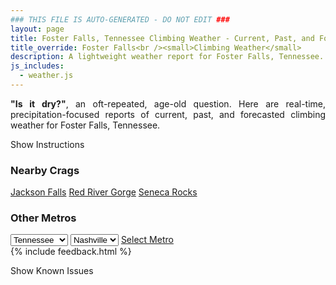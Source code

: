 ```yaml
---
### THIS FILE IS AUTO-GENERATED - DO NOT EDIT ###
layout: page
title: Foster Falls, Tennessee Climbing Weather - Current, Past, and Forecasted Report
title_override: Foster Falls<br /><small>Climbing Weather</small>
description: A lightweight weather report for Foster Falls, Tennessee. Optimized for slow internet connections.
js_includes:
  - weather.js
---
```


<section class="measure center lh-copy f5-ns f6 ph2 mv4" style="text-align: justify;">
<strong>"Is it dry?"</strong>, an oft-repeated, age-old question. Here are real-time,
precipitation-focused reports of current, past, and forecasted climbing weather for Foster Falls, Tennessee.
</section>

<p id="settings-toggle" class="mw5 b center tc hover-light-red black-70 pointer">Show Instructions</p>
<section id="settings" class="overflow-hidden" style="display:none;">
    <div class="mv2 ph2 center">
        <div class="fn f6 tc pv2">
            <p class="measure lh-copy center"><strong>Show/hide hourly forecasts</strong> by clicking the desired day.</p>
            <hr class="mw5 p0 mv2 o-60 b0 bt b--light-red light-red bg-light-red">
            <p class="measure lh-copy center"><strong>Current and Past conditions</strong> are measured by the nearest weather station. <strong>Forecast conditions</strong> are calculated and polled separately.</p>
            <hr class="mw5 p0 mv2 o-60 b0 bt b--light-red light-red bg-light-red">
            <p class="measure lh-copy center"><strong>Having issues?</strong> Try <a id="clear-cache" class="no-underline relative fancy-link light-red hover-light-red" href="#">clearing the local cache</a>.</p>
            <hr class="mw5 p0 mv2 o-60 b0 bt b--light-red light-red bg-light-red">
            <p class="measure lh-copy center">Weather data sourced from <a class="no-underline fancy-link relative light-red" target="_blank" href="https://www.weather.gov/documentation/services-web-api">weather.gov</a>.</p>
        </div>
    </div>
</section>
<section id="weather" data-crag="foster-falls-tennessee" class="mv4-ns mv3 ph2 center"></section>
<section id="nearby" class="tc lh-copy">
  <h3>Nearby Crags</h3>
<a class="nowrap no-underline fancy-link relative light-red mh3" href="/crags/jackson-falls-illinois-weather.html">Jackson Falls</a>
<a class="nowrap no-underline fancy-link relative light-red mh3" href="/crags/red-river-gorge-kentucky-weather.html">Red River Gorge</a>
<a class="nowrap no-underline fancy-link relative light-red mh3" href="/crags/seneca-rocks-west-virginia-weather.html">Seneca Rocks</a>
</section>
<section id="nearby" class="tc lh-copy">
  <h3>Other Metros</h3>
  <select class="ma1 bg-near-white pa2" id="stateSel">
    <option value="Texas">Texas</option>
    <option value="Washington">Washington</option>
    <option value="Colorado">Colorado</option>
    <option value="Tennessee" selected>Tennessee</option>
    <option value="Utah">Utah</option>
    <option value="California">California</option>
  </select>
  <select class="ma1 bg-near-white pa2" id="citySel">
    <option value="Nashville" selected>Nashville</option>
  </select>
  <a id="selectMetro" class="f6 link dim ph3 pv2 ma1 dib white bg-light-red" href="/crags/nashville-tennessee-weather.html">Select Metro</a>
  <script>
    var states = [];
    states["Texas"] = "Austin"
    states["Washington"] = "Seattle"
    states["Colorado"] = "Denver"
    states["Tennessee"] = "Nashville"
    states["Utah"] = "Salt Lake City"
    states["California"] = "San Francisco|Los Angeles"
  </script>
</section>
{% include feedback.html %}
<p id="issues-toggle" class="mw5 b center tc hover-light-red black-70 pointer">Show Known Issues</p>
<section id="issues" class="overflow-hidden tc f6">
</section>

<script>
  var weekly_MRX_19_12 = {"updated":"2021-07-19T07:38:58+00:00","units":"us","forecastGenerator":"BaselineForecastGenerator","generatedAt":"2021-07-19T08:43:57+00:00","updateTime":"2021-07-19T07:38:58+00:00","validTimes":"2021-07-19T01:00:00+00:00/P7DT11H","elevation":{"value":458.1144,"unitCode":"unit:m"},"periods":[{"number":1,"name":"Overnight","startTime":"2021-07-19T03:00:00-05:00","endTime":"2021-07-19T06:00:00-05:00","isDaytime":false,"temperature":68,"temperatureUnit":"F","temperatureTrend":null,"windSpeed":"0 mph","windDirection":"W","icon":"https://api.weather.gov/icons/land/night/tsra,50?size=medium","shortForecast":"Patchy Fog","detailedForecast":"Patchy fog and a chance of showers and thunderstorms. Cloudy, with a low around 68. West wind around 0 mph. Chance of precipitation is 50%. New rainfall amounts between a tenth and quarter of an inch possible."},{"number":2,"name":"Monday","startTime":"2021-07-19T06:00:00-05:00","endTime":"2021-07-19T18:00:00-05:00","isDaytime":true,"temperature":74,"temperatureUnit":"F","temperatureTrend":"falling","windSpeed":"0 to 5 mph","windDirection":"SE","icon":"https://api.weather.gov/icons/land/day/tsra,60/tsra,70?size=medium","shortForecast":"Showers And Thunderstorms Likely","detailedForecast":"Patchy fog and a chance of showers and thunderstorms before 7am, then patchy fog and showers and thunderstorms likely between 7am and 11am, then showers and thunderstorms likely between 11am and 5pm, then showers and thunderstorms likely. Cloudy. High near 74, with temperatures falling to around 71 in the afternoon. Southeast wind 0 to 5 mph. Chance of precipitation is 70%. New rainfall amounts between a half and three quarters of an inch possible."},{"number":3,"name":"Monday Night","startTime":"2021-07-19T18:00:00-05:00","endTime":"2021-07-20T06:00:00-05:00","isDaytime":false,"temperature":65,"temperatureUnit":"F","temperatureTrend":null,"windSpeed":"0 to 5 mph","windDirection":"E","icon":"https://api.weather.gov/icons/land/night/tsra,60?size=medium","shortForecast":"Showers And Thunderstorms Likely then Patchy Fog","detailedForecast":"Showers and thunderstorms likely before 7pm, then a chance of showers and thunderstorms between 7pm and 9pm, then showers and thunderstorms likely between 9pm and midnight, then patchy fog and a chance of showers and thunderstorms between midnight and 1am, then patchy fog and a chance of showers and thunderstorms between 1am and 2am, then patchy fog and a chance of showers and thunderstorms between 2am and 3am, then patchy fog and showers and thunderstorms likely. Cloudy, with a low around 65. East wind 0 to 5 mph. Chance of precipitation is 60%. New rainfall amounts between a half and three quarters of an inch possible."},{"number":4,"name":"Tuesday","startTime":"2021-07-20T06:00:00-05:00","endTime":"2021-07-20T18:00:00-05:00","isDaytime":true,"temperature":75,"temperatureUnit":"F","temperatureTrend":null,"windSpeed":"0 to 5 mph","windDirection":"E","icon":"https://api.weather.gov/icons/land/day/tsra,60/tsra,80?size=medium","shortForecast":"Showers And Thunderstorms","detailedForecast":"Patchy fog and showers and thunderstorms likely before 7am, then a chance of showers and thunderstorms between 7am and 9am, then showers and thunderstorms. Mostly cloudy, with a high near 75. East wind 0 to 5 mph. Chance of precipitation is 80%."},{"number":5,"name":"Tuesday Night","startTime":"2021-07-20T18:00:00-05:00","endTime":"2021-07-21T06:00:00-05:00","isDaytime":false,"temperature":64,"temperatureUnit":"F","temperatureTrend":null,"windSpeed":"0 to 5 mph","windDirection":"E","icon":"https://api.weather.gov/icons/land/night/tsra,80/tsra,30?size=medium","shortForecast":"Showers And Thunderstorms then Chance Showers And Thunderstorms","detailedForecast":"Showers and thunderstorms before 7pm, then a chance of showers and thunderstorms between 7pm and 1am. Mostly cloudy, with a low around 64. East wind 0 to 5 mph. Chance of precipitation is 80%."},{"number":6,"name":"Wednesday","startTime":"2021-07-21T06:00:00-05:00","endTime":"2021-07-21T18:00:00-05:00","isDaytime":true,"temperature":81,"temperatureUnit":"F","temperatureTrend":null,"windSpeed":"0 to 5 mph","windDirection":"SE","icon":"https://api.weather.gov/icons/land/day/tsra_sct,20/tsra_sct,50?size=medium","shortForecast":"Chance Showers And Thunderstorms","detailedForecast":"A chance of showers and thunderstorms after 7am. Partly sunny, with a high near 81. Southeast wind 0 to 5 mph. Chance of precipitation is 50%."},{"number":7,"name":"Wednesday Night","startTime":"2021-07-21T18:00:00-05:00","endTime":"2021-07-22T06:00:00-05:00","isDaytime":false,"temperature":66,"temperatureUnit":"F","temperatureTrend":null,"windSpeed":"0 mph","windDirection":"SW","icon":"https://api.weather.gov/icons/land/night/tsra_hi,50/tsra_hi,20?size=medium","shortForecast":"Chance Showers And Thunderstorms","detailedForecast":"A chance of showers and thunderstorms before 1am. Mostly cloudy, with a low around 66. Southwest wind around 0 mph. Chance of precipitation is 50%."},{"number":8,"name":"Thursday","startTime":"2021-07-22T06:00:00-05:00","endTime":"2021-07-22T18:00:00-05:00","isDaytime":true,"temperature":82,"temperatureUnit":"F","temperatureTrend":null,"windSpeed":"0 to 5 mph","windDirection":"SW","icon":"https://api.weather.gov/icons/land/day/tsra_sct,30/tsra_sct,50?size=medium","shortForecast":"Chance Showers And Thunderstorms","detailedForecast":"A chance of showers and thunderstorms after 7am. Partly sunny, with a high near 82. Chance of precipitation is 50%."},{"number":9,"name":"Thursday Night","startTime":"2021-07-22T18:00:00-05:00","endTime":"2021-07-23T06:00:00-05:00","isDaytime":false,"temperature":67,"temperatureUnit":"F","temperatureTrend":null,"windSpeed":"0 mph","windDirection":"SW","icon":"https://api.weather.gov/icons/land/night/tsra_hi,50/tsra_hi,30?size=medium","shortForecast":"Chance Showers And Thunderstorms","detailedForecast":"A chance of showers and thunderstorms. Partly cloudy, with a low around 67. Chance of precipitation is 50%."},{"number":10,"name":"Friday","startTime":"2021-07-23T06:00:00-05:00","endTime":"2021-07-23T18:00:00-05:00","isDaytime":true,"temperature":82,"temperatureUnit":"F","temperatureTrend":null,"windSpeed":"0 to 5 mph","windDirection":"W","icon":"https://api.weather.gov/icons/land/day/tsra_hi,40/tsra_hi,50?size=medium","shortForecast":"Chance Showers And Thunderstorms","detailedForecast":"A chance of showers and thunderstorms. Partly sunny, with a high near 82. Chance of precipitation is 50%."},{"number":11,"name":"Friday Night","startTime":"2021-07-23T18:00:00-05:00","endTime":"2021-07-24T06:00:00-05:00","isDaytime":false,"temperature":67,"temperatureUnit":"F","temperatureTrend":null,"windSpeed":"0 mph","windDirection":"W","icon":"https://api.weather.gov/icons/land/night/tsra_hi,50/tsra_hi,20?size=medium","shortForecast":"Chance Showers And Thunderstorms","detailedForecast":"A chance of showers and thunderstorms. Partly cloudy, with a low around 67. Chance of precipitation is 50%."},{"number":12,"name":"Saturday","startTime":"2021-07-24T06:00:00-05:00","endTime":"2021-07-24T18:00:00-05:00","isDaytime":true,"temperature":83,"temperatureUnit":"F","temperatureTrend":null,"windSpeed":"0 to 5 mph","windDirection":"W","icon":"https://api.weather.gov/icons/land/day/tsra_hi,30/tsra_hi,40?size=medium","shortForecast":"Chance Showers And Thunderstorms","detailedForecast":"A chance of showers and thunderstorms. Mostly sunny, with a high near 83. Chance of precipitation is 40%."},{"number":13,"name":"Saturday Night","startTime":"2021-07-24T18:00:00-05:00","endTime":"2021-07-25T06:00:00-05:00","isDaytime":false,"temperature":67,"temperatureUnit":"F","temperatureTrend":null,"windSpeed":"0 mph","windDirection":"W","icon":"https://api.weather.gov/icons/land/night/tsra_hi,40/tsra_hi,20?size=medium","shortForecast":"Chance Showers And Thunderstorms","detailedForecast":"A chance of showers and thunderstorms before 1am. Partly cloudy, with a low around 67. Chance of precipitation is 40%."},{"number":14,"name":"Sunday","startTime":"2021-07-25T06:00:00-05:00","endTime":"2021-07-25T18:00:00-05:00","isDaytime":true,"temperature":84,"temperatureUnit":"F","temperatureTrend":null,"windSpeed":"0 to 5 mph","windDirection":"W","icon":"https://api.weather.gov/icons/land/day/tsra_hi,20/tsra_hi,40?size=medium","shortForecast":"Chance Showers And Thunderstorms","detailedForecast":"A chance of showers and thunderstorms after 7am. Mostly sunny, with a high near 84. Chance of precipitation is 40%."}]}
  var hourly_MRX_19_12 = {"@context":["https://geojson.org/geojson-ld/geojson-context.jsonld",{"@version":"1.1","wx":"https://api.weather.gov/ontology#","geo":"http://www.opengis.net/ont/geosparql#","unit":"http://codes.wmo.int/common/unit/","@vocab":"https://api.weather.gov/ontology#"}],"type":"Feature","geometry":{"type":"Polygon","coordinates":[[[-85.4096049,35.2063693],[-85.4115481,35.183956699999996],[-85.3841256,35.182366699999996],[-85.3821769,35.204778999999995],[-85.4096049,35.2063693]]]},"properties":{"updated":"2021-07-19T07:38:58+00:00","units":"us","forecastGenerator":"HourlyForecastGenerator","generatedAt":"2021-07-19T08:43:59+00:00","updateTime":"2021-07-19T07:38:58+00:00","validTimes":"2021-07-19T01:00:00+00:00/P7DT11H","elevation":{"value":458.1144,"unitCode":"unit:m"},"periods":[{"number":1,"name":"","startTime":"2021-07-19T03:00:00-05:00","endTime":"2021-07-19T04:00:00-05:00","isDaytime":false,"temperature":68,"temperatureUnit":"F","temperatureTrend":null,"windSpeed":"0 mph","windDirection":"SW","icon":"https://api.weather.gov/icons/land/night/tsra,50?size=small","shortForecast":"Patchy Fog","detailedForecast":""},{"number":2,"name":"","startTime":"2021-07-19T04:00:00-05:00","endTime":"2021-07-19T05:00:00-05:00","isDaytime":false,"temperature":68,"temperatureUnit":"F","temperatureTrend":null,"windSpeed":"0 mph","windDirection":"N","icon":"https://api.weather.gov/icons/land/night/tsra,50?size=small","shortForecast":"Patchy Fog","detailedForecast":""},{"number":3,"name":"","startTime":"2021-07-19T05:00:00-05:00","endTime":"2021-07-19T06:00:00-05:00","isDaytime":false,"temperature":68,"temperatureUnit":"F","temperatureTrend":null,"windSpeed":"0 mph","windDirection":"N","icon":"https://api.weather.gov/icons/land/night/tsra,50?size=small","shortForecast":"Patchy Fog","detailedForecast":""},{"number":4,"name":"","startTime":"2021-07-19T06:00:00-05:00","endTime":"2021-07-19T07:00:00-05:00","isDaytime":true,"temperature":68,"temperatureUnit":"F","temperatureTrend":null,"windSpeed":"0 mph","windDirection":"NE","icon":"https://api.weather.gov/icons/land/day/tsra,50?size=small","shortForecast":"Patchy Fog","detailedForecast":""},{"number":5,"name":"","startTime":"2021-07-19T07:00:00-05:00","endTime":"2021-07-19T08:00:00-05:00","isDaytime":true,"temperature":69,"temperatureUnit":"F","temperatureTrend":null,"windSpeed":"0 mph","windDirection":"E","icon":"https://api.weather.gov/icons/land/day/tsra,60?size=small","shortForecast":"Patchy Fog","detailedForecast":""},{"number":6,"name":"","startTime":"2021-07-19T08:00:00-05:00","endTime":"2021-07-19T09:00:00-05:00","isDaytime":true,"temperature":69,"temperatureUnit":"F","temperatureTrend":null,"windSpeed":"0 mph","windDirection":"E","icon":"https://api.weather.gov/icons/land/day/tsra,60?size=small","shortForecast":"Showers And Thunderstorms Likely","detailedForecast":""},{"number":7,"name":"","startTime":"2021-07-19T09:00:00-05:00","endTime":"2021-07-19T10:00:00-05:00","isDaytime":true,"temperature":70,"temperatureUnit":"F","temperatureTrend":null,"windSpeed":"0 mph","windDirection":"SE","icon":"https://api.weather.gov/icons/land/day/tsra,60?size=small","shortForecast":"Showers And Thunderstorms Likely","detailedForecast":""},{"number":8,"name":"","startTime":"2021-07-19T10:00:00-05:00","endTime":"2021-07-19T11:00:00-05:00","isDaytime":true,"temperature":71,"temperatureUnit":"F","temperatureTrend":null,"windSpeed":"0 mph","windDirection":"SE","icon":"https://api.weather.gov/icons/land/day/tsra,60?size=small","shortForecast":"Showers And Thunderstorms Likely","detailedForecast":""},{"number":9,"name":"","startTime":"2021-07-19T11:00:00-05:00","endTime":"2021-07-19T12:00:00-05:00","isDaytime":true,"temperature":71,"temperatureUnit":"F","temperatureTrend":null,"windSpeed":"0 mph","windDirection":"SE","icon":"https://api.weather.gov/icons/land/day/tsra,60?size=small","shortForecast":"Showers And Thunderstorms Likely","detailedForecast":""},{"number":10,"name":"","startTime":"2021-07-19T12:00:00-05:00","endTime":"2021-07-19T13:00:00-05:00","isDaytime":true,"temperature":72,"temperatureUnit":"F","temperatureTrend":null,"windSpeed":"0 mph","windDirection":"SE","icon":"https://api.weather.gov/icons/land/day/tsra,70?size=small","shortForecast":"Showers And Thunderstorms Likely","detailedForecast":""},{"number":11,"name":"","startTime":"2021-07-19T13:00:00-05:00","endTime":"2021-07-19T14:00:00-05:00","isDaytime":true,"temperature":72,"temperatureUnit":"F","temperatureTrend":null,"windSpeed":"5 mph","windDirection":"SE","icon":"https://api.weather.gov/icons/land/day/tsra,70?size=small","shortForecast":"Showers And Thunderstorms Likely","detailedForecast":""},{"number":12,"name":"","startTime":"2021-07-19T14:00:00-05:00","endTime":"2021-07-19T15:00:00-05:00","isDaytime":true,"temperature":72,"temperatureUnit":"F","temperatureTrend":null,"windSpeed":"0 mph","windDirection":"SE","icon":"https://api.weather.gov/icons/land/day/tsra,70?size=small","shortForecast":"Showers And Thunderstorms Likely","detailedForecast":""},{"number":13,"name":"","startTime":"2021-07-19T15:00:00-05:00","endTime":"2021-07-19T16:00:00-05:00","isDaytime":true,"temperature":72,"temperatureUnit":"F","temperatureTrend":null,"windSpeed":"0 mph","windDirection":"SE","icon":"https://api.weather.gov/icons/land/day/tsra,70?size=small","shortForecast":"Showers And Thunderstorms Likely","detailedForecast":""},{"number":14,"name":"","startTime":"2021-07-19T16:00:00-05:00","endTime":"2021-07-19T17:00:00-05:00","isDaytime":true,"temperature":72,"temperatureUnit":"F","temperatureTrend":null,"windSpeed":"5 mph","windDirection":"SE","icon":"https://api.weather.gov/icons/land/day/tsra,70?size=small","shortForecast":"Showers And Thunderstorms Likely","detailedForecast":""},{"number":15,"name":"","startTime":"2021-07-19T17:00:00-05:00","endTime":"2021-07-19T18:00:00-05:00","isDaytime":true,"temperature":71,"temperatureUnit":"F","temperatureTrend":null,"windSpeed":"5 mph","windDirection":"SE","icon":"https://api.weather.gov/icons/land/day/tsra?size=small","shortForecast":"Showers And Thunderstorms Likely","detailedForecast":""},{"number":16,"name":"","startTime":"2021-07-19T18:00:00-05:00","endTime":"2021-07-19T19:00:00-05:00","isDaytime":false,"temperature":70,"temperatureUnit":"F","temperatureTrend":null,"windSpeed":"5 mph","windDirection":"SE","icon":"https://api.weather.gov/icons/land/night/tsra?size=small","shortForecast":"Showers And Thunderstorms Likely","detailedForecast":""},{"number":17,"name":"","startTime":"2021-07-19T19:00:00-05:00","endTime":"2021-07-19T20:00:00-05:00","isDaytime":false,"temperature":70,"temperatureUnit":"F","temperatureTrend":null,"windSpeed":"5 mph","windDirection":"E","icon":"https://api.weather.gov/icons/land/night/tsra?size=small","shortForecast":"Chance Showers And Thunderstorms","detailedForecast":""},{"number":18,"name":"","startTime":"2021-07-19T20:00:00-05:00","endTime":"2021-07-19T21:00:00-05:00","isDaytime":false,"temperature":69,"temperatureUnit":"F","temperatureTrend":null,"windSpeed":"0 mph","windDirection":"SE","icon":"https://api.weather.gov/icons/land/night/tsra?size=small","shortForecast":"Chance Showers And Thunderstorms","detailedForecast":""},{"number":19,"name":"","startTime":"2021-07-19T21:00:00-05:00","endTime":"2021-07-19T22:00:00-05:00","isDaytime":false,"temperature":68,"temperatureUnit":"F","temperatureTrend":null,"windSpeed":"0 mph","windDirection":"SE","icon":"https://api.weather.gov/icons/land/night/tsra?size=small","shortForecast":"Showers And Thunderstorms Likely","detailedForecast":""},{"number":20,"name":"","startTime":"2021-07-19T22:00:00-05:00","endTime":"2021-07-19T23:00:00-05:00","isDaytime":false,"temperature":68,"temperatureUnit":"F","temperatureTrend":null,"windSpeed":"0 mph","windDirection":"E","icon":"https://api.weather.gov/icons/land/night/tsra?size=small","shortForecast":"Showers And Thunderstorms Likely","detailedForecast":""},{"number":21,"name":"","startTime":"2021-07-19T23:00:00-05:00","endTime":"2021-07-20T00:00:00-05:00","isDaytime":false,"temperature":68,"temperatureUnit":"F","temperatureTrend":null,"windSpeed":"5 mph","windDirection":"E","icon":"https://api.weather.gov/icons/land/night/tsra?size=small","shortForecast":"Showers And Thunderstorms Likely","detailedForecast":""},{"number":22,"name":"","startTime":"2021-07-20T00:00:00-05:00","endTime":"2021-07-20T01:00:00-05:00","isDaytime":false,"temperature":68,"temperatureUnit":"F","temperatureTrend":null,"windSpeed":"5 mph","windDirection":"E","icon":"https://api.weather.gov/icons/land/night/tsra?size=small","shortForecast":"Patchy Fog","detailedForecast":""},{"number":23,"name":"","startTime":"2021-07-20T01:00:00-05:00","endTime":"2021-07-20T02:00:00-05:00","isDaytime":false,"temperature":69,"temperatureUnit":"F","temperatureTrend":null,"windSpeed":"5 mph","windDirection":"E","icon":"https://api.weather.gov/icons/land/night/tsra?size=small","shortForecast":"Patchy Fog","detailedForecast":""},{"number":24,"name":"","startTime":"2021-07-20T02:00:00-05:00","endTime":"2021-07-20T03:00:00-05:00","isDaytime":false,"temperature":68,"temperatureUnit":"F","temperatureTrend":null,"windSpeed":"5 mph","windDirection":"E","icon":"https://api.weather.gov/icons/land/night/tsra?size=small","shortForecast":"Patchy Fog","detailedForecast":""},{"number":25,"name":"","startTime":"2021-07-20T03:00:00-05:00","endTime":"2021-07-20T04:00:00-05:00","isDaytime":false,"temperature":68,"temperatureUnit":"F","temperatureTrend":null,"windSpeed":"5 mph","windDirection":"E","icon":"https://api.weather.gov/icons/land/night/tsra?size=small","shortForecast":"Patchy Fog","detailedForecast":""},{"number":26,"name":"","startTime":"2021-07-20T04:00:00-05:00","endTime":"2021-07-20T05:00:00-05:00","isDaytime":false,"temperature":68,"temperatureUnit":"F","temperatureTrend":null,"windSpeed":"5 mph","windDirection":"E","icon":"https://api.weather.gov/icons/land/night/tsra?size=small","shortForecast":"Patchy Fog","detailedForecast":""},{"number":27,"name":"","startTime":"2021-07-20T05:00:00-05:00","endTime":"2021-07-20T06:00:00-05:00","isDaytime":false,"temperature":67,"temperatureUnit":"F","temperatureTrend":null,"windSpeed":"5 mph","windDirection":"E","icon":"https://api.weather.gov/icons/land/night/tsra?size=small","shortForecast":"Patchy Fog","detailedForecast":""},{"number":28,"name":"","startTime":"2021-07-20T06:00:00-05:00","endTime":"2021-07-20T07:00:00-05:00","isDaytime":true,"temperature":68,"temperatureUnit":"F","temperatureTrend":null,"windSpeed":"5 mph","windDirection":"E","icon":"https://api.weather.gov/icons/land/day/tsra?size=small","shortForecast":"Patchy Fog","detailedForecast":""},{"number":29,"name":"","startTime":"2021-07-20T07:00:00-05:00","endTime":"2021-07-20T08:00:00-05:00","isDaytime":true,"temperature":66,"temperatureUnit":"F","temperatureTrend":null,"windSpeed":"0 mph","windDirection":"E","icon":"https://api.weather.gov/icons/land/day/tsra?size=small","shortForecast":"Chance Showers And Thunderstorms","detailedForecast":""},{"number":30,"name":"","startTime":"2021-07-20T08:00:00-05:00","endTime":"2021-07-20T09:00:00-05:00","isDaytime":true,"temperature":68,"temperatureUnit":"F","temperatureTrend":null,"windSpeed":"5 mph","windDirection":"E","icon":"https://api.weather.gov/icons/land/day/tsra?size=small","shortForecast":"Chance Showers And Thunderstorms","detailedForecast":""},{"number":31,"name":"","startTime":"2021-07-20T09:00:00-05:00","endTime":"2021-07-20T10:00:00-05:00","isDaytime":true,"temperature":70,"temperatureUnit":"F","temperatureTrend":null,"windSpeed":"5 mph","windDirection":"E","icon":"https://api.weather.gov/icons/land/day/tsra?size=small","shortForecast":"Showers And Thunderstorms Likely","detailedForecast":""},{"number":32,"name":"","startTime":"2021-07-20T10:00:00-05:00","endTime":"2021-07-20T11:00:00-05:00","isDaytime":true,"temperature":71,"temperatureUnit":"F","temperatureTrend":null,"windSpeed":"5 mph","windDirection":"E","icon":"https://api.weather.gov/icons/land/day/tsra?size=small","shortForecast":"Showers And Thunderstorms Likely","detailedForecast":""},{"number":33,"name":"","startTime":"2021-07-20T11:00:00-05:00","endTime":"2021-07-20T12:00:00-05:00","isDaytime":true,"temperature":72,"temperatureUnit":"F","temperatureTrend":null,"windSpeed":"5 mph","windDirection":"E","icon":"https://api.weather.gov/icons/land/day/tsra?size=small","shortForecast":"Showers And Thunderstorms Likely","detailedForecast":""},{"number":34,"name":"","startTime":"2021-07-20T12:00:00-05:00","endTime":"2021-07-20T13:00:00-05:00","isDaytime":true,"temperature":73,"temperatureUnit":"F","temperatureTrend":null,"windSpeed":"5 mph","windDirection":"E","icon":"https://api.weather.gov/icons/land/day/tsra?size=small","shortForecast":"Showers And Thunderstorms Likely","detailedForecast":""},{"number":35,"name":"","startTime":"2021-07-20T13:00:00-05:00","endTime":"2021-07-20T14:00:00-05:00","isDaytime":true,"temperature":74,"temperatureUnit":"F","temperatureTrend":null,"windSpeed":"5 mph","windDirection":"E","icon":"https://api.weather.gov/icons/land/day/tsra?size=small","shortForecast":"Showers And Thunderstorms Likely","detailedForecast":""},{"number":36,"name":"","startTime":"2021-07-20T14:00:00-05:00","endTime":"2021-07-20T15:00:00-05:00","isDaytime":true,"temperature":75,"temperatureUnit":"F","temperatureTrend":null,"windSpeed":"5 mph","windDirection":"E","icon":"https://api.weather.gov/icons/land/day/tsra?size=small","shortForecast":"Showers And Thunderstorms","detailedForecast":""},{"number":37,"name":"","startTime":"2021-07-20T15:00:00-05:00","endTime":"2021-07-20T16:00:00-05:00","isDaytime":true,"temperature":75,"temperatureUnit":"F","temperatureTrend":null,"windSpeed":"5 mph","windDirection":"E","icon":"https://api.weather.gov/icons/land/day/tsra?size=small","shortForecast":"Showers And Thunderstorms","detailedForecast":""},{"number":38,"name":"","startTime":"2021-07-20T16:00:00-05:00","endTime":"2021-07-20T17:00:00-05:00","isDaytime":true,"temperature":75,"temperatureUnit":"F","temperatureTrend":null,"windSpeed":"5 mph","windDirection":"E","icon":"https://api.weather.gov/icons/land/day/tsra?size=small","shortForecast":"Showers And Thunderstorms","detailedForecast":""},{"number":39,"name":"","startTime":"2021-07-20T17:00:00-05:00","endTime":"2021-07-20T18:00:00-05:00","isDaytime":true,"temperature":74,"temperatureUnit":"F","temperatureTrend":null,"windSpeed":"5 mph","windDirection":"E","icon":"https://api.weather.gov/icons/land/day/tsra?size=small","shortForecast":"Showers And Thunderstorms","detailedForecast":""},{"number":40,"name":"","startTime":"2021-07-20T18:00:00-05:00","endTime":"2021-07-20T19:00:00-05:00","isDaytime":false,"temperature":74,"temperatureUnit":"F","temperatureTrend":null,"windSpeed":"5 mph","windDirection":"E","icon":"https://api.weather.gov/icons/land/night/tsra?size=small","shortForecast":"Showers And Thunderstorms","detailedForecast":""},{"number":41,"name":"","startTime":"2021-07-20T19:00:00-05:00","endTime":"2021-07-20T20:00:00-05:00","isDaytime":false,"temperature":73,"temperatureUnit":"F","temperatureTrend":null,"windSpeed":"0 mph","windDirection":"E","icon":"https://api.weather.gov/icons/land/night/tsra?size=small","shortForecast":"Chance Showers And Thunderstorms","detailedForecast":""},{"number":42,"name":"","startTime":"2021-07-20T20:00:00-05:00","endTime":"2021-07-20T21:00:00-05:00","isDaytime":false,"temperature":71,"temperatureUnit":"F","temperatureTrend":null,"windSpeed":"0 mph","windDirection":"E","icon":"https://api.weather.gov/icons/land/night/tsra?size=small","shortForecast":"Chance Showers And Thunderstorms","detailedForecast":""},{"number":43,"name":"","startTime":"2021-07-20T21:00:00-05:00","endTime":"2021-07-20T22:00:00-05:00","isDaytime":false,"temperature":70,"temperatureUnit":"F","temperatureTrend":null,"windSpeed":"0 mph","windDirection":"E","icon":"https://api.weather.gov/icons/land/night/tsra?size=small","shortForecast":"Chance Showers And Thunderstorms","detailedForecast":""},{"number":44,"name":"","startTime":"2021-07-20T22:00:00-05:00","endTime":"2021-07-20T23:00:00-05:00","isDaytime":false,"temperature":69,"temperatureUnit":"F","temperatureTrend":null,"windSpeed":"0 mph","windDirection":"E","icon":"https://api.weather.gov/icons/land/night/tsra?size=small","shortForecast":"Chance Showers And Thunderstorms","detailedForecast":""},{"number":45,"name":"","startTime":"2021-07-20T23:00:00-05:00","endTime":"2021-07-21T00:00:00-05:00","isDaytime":false,"temperature":68,"temperatureUnit":"F","temperatureTrend":null,"windSpeed":"0 mph","windDirection":"E","icon":"https://api.weather.gov/icons/land/night/tsra?size=small","shortForecast":"Chance Showers And Thunderstorms","detailedForecast":""},{"number":46,"name":"","startTime":"2021-07-21T00:00:00-05:00","endTime":"2021-07-21T01:00:00-05:00","isDaytime":false,"temperature":67,"temperatureUnit":"F","temperatureTrend":null,"windSpeed":"0 mph","windDirection":"E","icon":"https://api.weather.gov/icons/land/night/tsra?size=small","shortForecast":"Chance Showers And Thunderstorms","detailedForecast":""},{"number":47,"name":"","startTime":"2021-07-21T01:00:00-05:00","endTime":"2021-07-21T02:00:00-05:00","isDaytime":false,"temperature":67,"temperatureUnit":"F","temperatureTrend":null,"windSpeed":"0 mph","windDirection":"E","icon":"https://api.weather.gov/icons/land/night/bkn?size=small","shortForecast":"Mostly Cloudy","detailedForecast":""},{"number":48,"name":"","startTime":"2021-07-21T02:00:00-05:00","endTime":"2021-07-21T03:00:00-05:00","isDaytime":false,"temperature":66,"temperatureUnit":"F","temperatureTrend":null,"windSpeed":"0 mph","windDirection":"E","icon":"https://api.weather.gov/icons/land/night/bkn?size=small","shortForecast":"Mostly Cloudy","detailedForecast":""},{"number":49,"name":"","startTime":"2021-07-21T03:00:00-05:00","endTime":"2021-07-21T04:00:00-05:00","isDaytime":false,"temperature":66,"temperatureUnit":"F","temperatureTrend":null,"windSpeed":"0 mph","windDirection":"E","icon":"https://api.weather.gov/icons/land/night/bkn?size=small","shortForecast":"Mostly Cloudy","detailedForecast":""},{"number":50,"name":"","startTime":"2021-07-21T04:00:00-05:00","endTime":"2021-07-21T05:00:00-05:00","isDaytime":false,"temperature":66,"temperatureUnit":"F","temperatureTrend":null,"windSpeed":"0 mph","windDirection":"SE","icon":"https://api.weather.gov/icons/land/night/bkn?size=small","shortForecast":"Mostly Cloudy","detailedForecast":""},{"number":51,"name":"","startTime":"2021-07-21T05:00:00-05:00","endTime":"2021-07-21T06:00:00-05:00","isDaytime":false,"temperature":65,"temperatureUnit":"F","temperatureTrend":null,"windSpeed":"0 mph","windDirection":"SE","icon":"https://api.weather.gov/icons/land/night/bkn?size=small","shortForecast":"Mostly Cloudy","detailedForecast":""},{"number":52,"name":"","startTime":"2021-07-21T06:00:00-05:00","endTime":"2021-07-21T07:00:00-05:00","isDaytime":true,"temperature":65,"temperatureUnit":"F","temperatureTrend":null,"windSpeed":"0 mph","windDirection":"E","icon":"https://api.weather.gov/icons/land/day/bkn?size=small","shortForecast":"Mostly Cloudy","detailedForecast":""},{"number":53,"name":"","startTime":"2021-07-21T07:00:00-05:00","endTime":"2021-07-21T08:00:00-05:00","isDaytime":true,"temperature":66,"temperatureUnit":"F","temperatureTrend":null,"windSpeed":"0 mph","windDirection":"E","icon":"https://api.weather.gov/icons/land/day/tsra_sct?size=small","shortForecast":"Slight Chance Showers And Thunderstorms","detailedForecast":""},{"number":54,"name":"","startTime":"2021-07-21T08:00:00-05:00","endTime":"2021-07-21T09:00:00-05:00","isDaytime":true,"temperature":69,"temperatureUnit":"F","temperatureTrend":null,"windSpeed":"0 mph","windDirection":"E","icon":"https://api.weather.gov/icons/land/day/tsra_sct?size=small","shortForecast":"Slight Chance Showers And Thunderstorms","detailedForecast":""},{"number":55,"name":"","startTime":"2021-07-21T09:00:00-05:00","endTime":"2021-07-21T10:00:00-05:00","isDaytime":true,"temperature":72,"temperatureUnit":"F","temperatureTrend":null,"windSpeed":"0 mph","windDirection":"SE","icon":"https://api.weather.gov/icons/land/day/tsra_sct?size=small","shortForecast":"Slight Chance Showers And Thunderstorms","detailedForecast":""},{"number":56,"name":"","startTime":"2021-07-21T10:00:00-05:00","endTime":"2021-07-21T11:00:00-05:00","isDaytime":true,"temperature":74,"temperatureUnit":"F","temperatureTrend":null,"windSpeed":"0 mph","windDirection":"SE","icon":"https://api.weather.gov/icons/land/day/tsra_sct?size=small","shortForecast":"Slight Chance Showers And Thunderstorms","detailedForecast":""},{"number":57,"name":"","startTime":"2021-07-21T11:00:00-05:00","endTime":"2021-07-21T12:00:00-05:00","isDaytime":true,"temperature":76,"temperatureUnit":"F","temperatureTrend":null,"windSpeed":"0 mph","windDirection":"SE","icon":"https://api.weather.gov/icons/land/day/tsra_sct?size=small","shortForecast":"Slight Chance Showers And Thunderstorms","detailedForecast":""},{"number":58,"name":"","startTime":"2021-07-21T12:00:00-05:00","endTime":"2021-07-21T13:00:00-05:00","isDaytime":true,"temperature":78,"temperatureUnit":"F","temperatureTrend":null,"windSpeed":"5 mph","windDirection":"S","icon":"https://api.weather.gov/icons/land/day/tsra_sct?size=small","shortForecast":"Slight Chance Showers And Thunderstorms","detailedForecast":""},{"number":59,"name":"","startTime":"2021-07-21T13:00:00-05:00","endTime":"2021-07-21T14:00:00-05:00","isDaytime":true,"temperature":79,"temperatureUnit":"F","temperatureTrend":null,"windSpeed":"5 mph","windDirection":"S","icon":"https://api.weather.gov/icons/land/day/tsra_hi?size=small","shortForecast":"Chance Showers And Thunderstorms","detailedForecast":""},{"number":60,"name":"","startTime":"2021-07-21T14:00:00-05:00","endTime":"2021-07-21T15:00:00-05:00","isDaytime":true,"temperature":80,"temperatureUnit":"F","temperatureTrend":null,"windSpeed":"5 mph","windDirection":"S","icon":"https://api.weather.gov/icons/land/day/tsra_hi?size=small","shortForecast":"Chance Showers And Thunderstorms","detailedForecast":""},{"number":61,"name":"","startTime":"2021-07-21T15:00:00-05:00","endTime":"2021-07-21T16:00:00-05:00","isDaytime":true,"temperature":80,"temperatureUnit":"F","temperatureTrend":null,"windSpeed":"5 mph","windDirection":"S","icon":"https://api.weather.gov/icons/land/day/tsra_hi?size=small","shortForecast":"Chance Showers And Thunderstorms","detailedForecast":""},{"number":62,"name":"","startTime":"2021-07-21T16:00:00-05:00","endTime":"2021-07-21T17:00:00-05:00","isDaytime":true,"temperature":80,"temperatureUnit":"F","temperatureTrend":null,"windSpeed":"5 mph","windDirection":"S","icon":"https://api.weather.gov/icons/land/day/tsra_hi?size=small","shortForecast":"Chance Showers And Thunderstorms","detailedForecast":""},{"number":63,"name":"","startTime":"2021-07-21T17:00:00-05:00","endTime":"2021-07-21T18:00:00-05:00","isDaytime":true,"temperature":79,"temperatureUnit":"F","temperatureTrend":null,"windSpeed":"5 mph","windDirection":"S","icon":"https://api.weather.gov/icons/land/day/tsra_hi?size=small","shortForecast":"Chance Showers And Thunderstorms","detailedForecast":""},{"number":64,"name":"","startTime":"2021-07-21T18:00:00-05:00","endTime":"2021-07-21T19:00:00-05:00","isDaytime":false,"temperature":78,"temperatureUnit":"F","temperatureTrend":null,"windSpeed":"0 mph","windDirection":"S","icon":"https://api.weather.gov/icons/land/night/tsra_hi?size=small","shortForecast":"Chance Showers And Thunderstorms","detailedForecast":""},{"number":65,"name":"","startTime":"2021-07-21T19:00:00-05:00","endTime":"2021-07-21T20:00:00-05:00","isDaytime":false,"temperature":77,"temperatureUnit":"F","temperatureTrend":null,"windSpeed":"0 mph","windDirection":"S","icon":"https://api.weather.gov/icons/land/night/tsra_hi?size=small","shortForecast":"Slight Chance Showers And Thunderstorms","detailedForecast":""},{"number":66,"name":"","startTime":"2021-07-21T20:00:00-05:00","endTime":"2021-07-21T21:00:00-05:00","isDaytime":false,"temperature":75,"temperatureUnit":"F","temperatureTrend":null,"windSpeed":"0 mph","windDirection":"S","icon":"https://api.weather.gov/icons/land/night/tsra_hi?size=small","shortForecast":"Slight Chance Showers And Thunderstorms","detailedForecast":""},{"number":67,"name":"","startTime":"2021-07-21T21:00:00-05:00","endTime":"2021-07-21T22:00:00-05:00","isDaytime":false,"temperature":73,"temperatureUnit":"F","temperatureTrend":null,"windSpeed":"0 mph","windDirection":"SW","icon":"https://api.weather.gov/icons/land/night/tsra_hi?size=small","shortForecast":"Slight Chance Showers And Thunderstorms","detailedForecast":""},{"number":68,"name":"","startTime":"2021-07-21T22:00:00-05:00","endTime":"2021-07-21T23:00:00-05:00","isDaytime":false,"temperature":72,"temperatureUnit":"F","temperatureTrend":null,"windSpeed":"0 mph","windDirection":"SW","icon":"https://api.weather.gov/icons/land/night/tsra_hi?size=small","shortForecast":"Slight Chance Showers And Thunderstorms","detailedForecast":""},{"number":69,"name":"","startTime":"2021-07-21T23:00:00-05:00","endTime":"2021-07-22T00:00:00-05:00","isDaytime":false,"temperature":71,"temperatureUnit":"F","temperatureTrend":null,"windSpeed":"0 mph","windDirection":"SW","icon":"https://api.weather.gov/icons/land/night/tsra_hi?size=small","shortForecast":"Slight Chance Showers And Thunderstorms","detailedForecast":""},{"number":70,"name":"","startTime":"2021-07-22T00:00:00-05:00","endTime":"2021-07-22T01:00:00-05:00","isDaytime":false,"temperature":70,"temperatureUnit":"F","temperatureTrend":null,"windSpeed":"0 mph","windDirection":"SW","icon":"https://api.weather.gov/icons/land/night/tsra_hi?size=small","shortForecast":"Slight Chance Showers And Thunderstorms","detailedForecast":""},{"number":71,"name":"","startTime":"2021-07-22T01:00:00-05:00","endTime":"2021-07-22T02:00:00-05:00","isDaytime":false,"temperature":69,"temperatureUnit":"F","temperatureTrend":null,"windSpeed":"0 mph","windDirection":"SW","icon":"https://api.weather.gov/icons/land/night/sct?size=small","shortForecast":"Partly Cloudy","detailedForecast":""},{"number":72,"name":"","startTime":"2021-07-22T02:00:00-05:00","endTime":"2021-07-22T03:00:00-05:00","isDaytime":false,"temperature":68,"temperatureUnit":"F","temperatureTrend":null,"windSpeed":"0 mph","windDirection":"SW","icon":"https://api.weather.gov/icons/land/night/bkn?size=small","shortForecast":"Mostly Cloudy","detailedForecast":""},{"number":73,"name":"","startTime":"2021-07-22T03:00:00-05:00","endTime":"2021-07-22T04:00:00-05:00","isDaytime":false,"temperature":68,"temperatureUnit":"F","temperatureTrend":null,"windSpeed":"0 mph","windDirection":"SW","icon":"https://api.weather.gov/icons/land/night/bkn?size=small","shortForecast":"Mostly Cloudy","detailedForecast":""},{"number":74,"name":"","startTime":"2021-07-22T04:00:00-05:00","endTime":"2021-07-22T05:00:00-05:00","isDaytime":false,"temperature":68,"temperatureUnit":"F","temperatureTrend":null,"windSpeed":"0 mph","windDirection":"SW","icon":"https://api.weather.gov/icons/land/night/bkn?size=small","shortForecast":"Mostly Cloudy","detailedForecast":""},{"number":75,"name":"","startTime":"2021-07-22T05:00:00-05:00","endTime":"2021-07-22T06:00:00-05:00","isDaytime":false,"temperature":67,"temperatureUnit":"F","temperatureTrend":null,"windSpeed":"0 mph","windDirection":"SW","icon":"https://api.weather.gov/icons/land/night/bkn?size=small","shortForecast":"Mostly Cloudy","detailedForecast":""},{"number":76,"name":"","startTime":"2021-07-22T06:00:00-05:00","endTime":"2021-07-22T07:00:00-05:00","isDaytime":true,"temperature":67,"temperatureUnit":"F","temperatureTrend":null,"windSpeed":"0 mph","windDirection":"SW","icon":"https://api.weather.gov/icons/land/day/bkn?size=small","shortForecast":"Partly Sunny","detailedForecast":""},{"number":77,"name":"","startTime":"2021-07-22T07:00:00-05:00","endTime":"2021-07-22T08:00:00-05:00","isDaytime":true,"temperature":68,"temperatureUnit":"F","temperatureTrend":null,"windSpeed":"0 mph","windDirection":"SW","icon":"https://api.weather.gov/icons/land/day/tsra_sct?size=small","shortForecast":"Chance Showers And Thunderstorms","detailedForecast":""},{"number":78,"name":"","startTime":"2021-07-22T08:00:00-05:00","endTime":"2021-07-22T09:00:00-05:00","isDaytime":true,"temperature":70,"temperatureUnit":"F","temperatureTrend":null,"windSpeed":"0 mph","windDirection":"SW","icon":"https://api.weather.gov/icons/land/day/tsra_sct?size=small","shortForecast":"Chance Showers And Thunderstorms","detailedForecast":""},{"number":79,"name":"","startTime":"2021-07-22T09:00:00-05:00","endTime":"2021-07-22T10:00:00-05:00","isDaytime":true,"temperature":73,"temperatureUnit":"F","temperatureTrend":null,"windSpeed":"0 mph","windDirection":"SW","icon":"https://api.weather.gov/icons/land/day/tsra_sct?size=small","shortForecast":"Chance Showers And Thunderstorms","detailedForecast":""},{"number":80,"name":"","startTime":"2021-07-22T10:00:00-05:00","endTime":"2021-07-22T11:00:00-05:00","isDaytime":true,"temperature":76,"temperatureUnit":"F","temperatureTrend":null,"windSpeed":"0 mph","windDirection":"SW","icon":"https://api.weather.gov/icons/land/day/tsra_sct?size=small","shortForecast":"Chance Showers And Thunderstorms","detailedForecast":""},{"number":81,"name":"","startTime":"2021-07-22T11:00:00-05:00","endTime":"2021-07-22T12:00:00-05:00","isDaytime":true,"temperature":77,"temperatureUnit":"F","temperatureTrend":null,"windSpeed":"0 mph","windDirection":"SW","icon":"https://api.weather.gov/icons/land/day/tsra_sct?size=small","shortForecast":"Chance Showers And Thunderstorms","detailedForecast":""},{"number":82,"name":"","startTime":"2021-07-22T12:00:00-05:00","endTime":"2021-07-22T13:00:00-05:00","isDaytime":true,"temperature":79,"temperatureUnit":"F","temperatureTrend":null,"windSpeed":"5 mph","windDirection":"SW","icon":"https://api.weather.gov/icons/land/day/tsra_hi?size=small","shortForecast":"Chance Showers And Thunderstorms","detailedForecast":""},{"number":83,"name":"","startTime":"2021-07-22T13:00:00-05:00","endTime":"2021-07-22T14:00:00-05:00","isDaytime":true,"temperature":80,"temperatureUnit":"F","temperatureTrend":null,"windSpeed":"5 mph","windDirection":"SW","icon":"https://api.weather.gov/icons/land/day/tsra_hi?size=small","shortForecast":"Chance Showers And Thunderstorms","detailedForecast":""},{"number":84,"name":"","startTime":"2021-07-22T14:00:00-05:00","endTime":"2021-07-22T15:00:00-05:00","isDaytime":true,"temperature":81,"temperatureUnit":"F","temperatureTrend":null,"windSpeed":"5 mph","windDirection":"SW","icon":"https://api.weather.gov/icons/land/day/tsra_hi?size=small","shortForecast":"Chance Showers And Thunderstorms","detailedForecast":""},{"number":85,"name":"","startTime":"2021-07-22T15:00:00-05:00","endTime":"2021-07-22T16:00:00-05:00","isDaytime":true,"temperature":81,"temperatureUnit":"F","temperatureTrend":null,"windSpeed":"5 mph","windDirection":"SW","icon":"https://api.weather.gov/icons/land/day/tsra_hi?size=small","shortForecast":"Chance Showers And Thunderstorms","detailedForecast":""},{"number":86,"name":"","startTime":"2021-07-22T16:00:00-05:00","endTime":"2021-07-22T17:00:00-05:00","isDaytime":true,"temperature":81,"temperatureUnit":"F","temperatureTrend":null,"windSpeed":"5 mph","windDirection":"SW","icon":"https://api.weather.gov/icons/land/day/tsra_hi?size=small","shortForecast":"Chance Showers And Thunderstorms","detailedForecast":""},{"number":87,"name":"","startTime":"2021-07-22T17:00:00-05:00","endTime":"2021-07-22T18:00:00-05:00","isDaytime":true,"temperature":81,"temperatureUnit":"F","temperatureTrend":null,"windSpeed":"5 mph","windDirection":"SW","icon":"https://api.weather.gov/icons/land/day/tsra_hi?size=small","shortForecast":"Chance Showers And Thunderstorms","detailedForecast":""},{"number":88,"name":"","startTime":"2021-07-22T18:00:00-05:00","endTime":"2021-07-22T19:00:00-05:00","isDaytime":false,"temperature":80,"temperatureUnit":"F","temperatureTrend":null,"windSpeed":"0 mph","windDirection":"SW","icon":"https://api.weather.gov/icons/land/night/tsra_hi?size=small","shortForecast":"Chance Showers And Thunderstorms","detailedForecast":""},{"number":89,"name":"","startTime":"2021-07-22T19:00:00-05:00","endTime":"2021-07-22T20:00:00-05:00","isDaytime":false,"temperature":78,"temperatureUnit":"F","temperatureTrend":null,"windSpeed":"0 mph","windDirection":"SW","icon":"https://api.weather.gov/icons/land/night/tsra_hi?size=small","shortForecast":"Chance Showers And Thunderstorms","detailedForecast":""},{"number":90,"name":"","startTime":"2021-07-22T20:00:00-05:00","endTime":"2021-07-22T21:00:00-05:00","isDaytime":false,"temperature":76,"temperatureUnit":"F","temperatureTrend":null,"windSpeed":"0 mph","windDirection":"SW","icon":"https://api.weather.gov/icons/land/night/tsra_hi?size=small","shortForecast":"Chance Showers And Thunderstorms","detailedForecast":""},{"number":91,"name":"","startTime":"2021-07-22T21:00:00-05:00","endTime":"2021-07-22T22:00:00-05:00","isDaytime":false,"temperature":74,"temperatureUnit":"F","temperatureTrend":null,"windSpeed":"0 mph","windDirection":"SW","icon":"https://api.weather.gov/icons/land/night/tsra_hi?size=small","shortForecast":"Chance Showers And Thunderstorms","detailedForecast":""},{"number":92,"name":"","startTime":"2021-07-22T22:00:00-05:00","endTime":"2021-07-22T23:00:00-05:00","isDaytime":false,"temperature":73,"temperatureUnit":"F","temperatureTrend":null,"windSpeed":"0 mph","windDirection":"SW","icon":"https://api.weather.gov/icons/land/night/tsra_hi?size=small","shortForecast":"Chance Showers And Thunderstorms","detailedForecast":""},{"number":93,"name":"","startTime":"2021-07-22T23:00:00-05:00","endTime":"2021-07-23T00:00:00-05:00","isDaytime":false,"temperature":72,"temperatureUnit":"F","temperatureTrend":null,"windSpeed":"0 mph","windDirection":"SW","icon":"https://api.weather.gov/icons/land/night/tsra_hi?size=small","shortForecast":"Chance Showers And Thunderstorms","detailedForecast":""},{"number":94,"name":"","startTime":"2021-07-23T00:00:00-05:00","endTime":"2021-07-23T01:00:00-05:00","isDaytime":false,"temperature":71,"temperatureUnit":"F","temperatureTrend":null,"windSpeed":"0 mph","windDirection":"W","icon":"https://api.weather.gov/icons/land/night/tsra_hi?size=small","shortForecast":"Chance Showers And Thunderstorms","detailedForecast":""},{"number":95,"name":"","startTime":"2021-07-23T01:00:00-05:00","endTime":"2021-07-23T02:00:00-05:00","isDaytime":false,"temperature":70,"temperatureUnit":"F","temperatureTrend":null,"windSpeed":"0 mph","windDirection":"W","icon":"https://api.weather.gov/icons/land/night/tsra_hi?size=small","shortForecast":"Slight Chance Showers And Thunderstorms","detailedForecast":""},{"number":96,"name":"","startTime":"2021-07-23T02:00:00-05:00","endTime":"2021-07-23T03:00:00-05:00","isDaytime":false,"temperature":70,"temperatureUnit":"F","temperatureTrend":null,"windSpeed":"0 mph","windDirection":"W","icon":"https://api.weather.gov/icons/land/night/tsra_hi?size=small","shortForecast":"Slight Chance Showers And Thunderstorms","detailedForecast":""},{"number":97,"name":"","startTime":"2021-07-23T03:00:00-05:00","endTime":"2021-07-23T04:00:00-05:00","isDaytime":false,"temperature":69,"temperatureUnit":"F","temperatureTrend":null,"windSpeed":"0 mph","windDirection":"W","icon":"https://api.weather.gov/icons/land/night/tsra_hi?size=small","shortForecast":"Slight Chance Showers And Thunderstorms","detailedForecast":""},{"number":98,"name":"","startTime":"2021-07-23T04:00:00-05:00","endTime":"2021-07-23T05:00:00-05:00","isDaytime":false,"temperature":69,"temperatureUnit":"F","temperatureTrend":null,"windSpeed":"0 mph","windDirection":"W","icon":"https://api.weather.gov/icons/land/night/tsra_hi?size=small","shortForecast":"Slight Chance Showers And Thunderstorms","detailedForecast":""},{"number":99,"name":"","startTime":"2021-07-23T05:00:00-05:00","endTime":"2021-07-23T06:00:00-05:00","isDaytime":false,"temperature":68,"temperatureUnit":"F","temperatureTrend":null,"windSpeed":"0 mph","windDirection":"W","icon":"https://api.weather.gov/icons/land/night/tsra_hi?size=small","shortForecast":"Slight Chance Showers And Thunderstorms","detailedForecast":""},{"number":100,"name":"","startTime":"2021-07-23T06:00:00-05:00","endTime":"2021-07-23T07:00:00-05:00","isDaytime":true,"temperature":68,"temperatureUnit":"F","temperatureTrend":null,"windSpeed":"0 mph","windDirection":"W","icon":"https://api.weather.gov/icons/land/day/tsra_hi?size=small","shortForecast":"Slight Chance Showers And Thunderstorms","detailedForecast":""},{"number":101,"name":"","startTime":"2021-07-23T07:00:00-05:00","endTime":"2021-07-23T08:00:00-05:00","isDaytime":true,"temperature":69,"temperatureUnit":"F","temperatureTrend":null,"windSpeed":"0 mph","windDirection":"W","icon":"https://api.weather.gov/icons/land/day/tsra_hi?size=small","shortForecast":"Chance Showers And Thunderstorms","detailedForecast":""},{"number":102,"name":"","startTime":"2021-07-23T08:00:00-05:00","endTime":"2021-07-23T09:00:00-05:00","isDaytime":true,"temperature":71,"temperatureUnit":"F","temperatureTrend":null,"windSpeed":"0 mph","windDirection":"W","icon":"https://api.weather.gov/icons/land/day/tsra_hi?size=small","shortForecast":"Chance Showers And Thunderstorms","detailedForecast":""},{"number":103,"name":"","startTime":"2021-07-23T09:00:00-05:00","endTime":"2021-07-23T10:00:00-05:00","isDaytime":true,"temperature":74,"temperatureUnit":"F","temperatureTrend":null,"windSpeed":"5 mph","windDirection":"W","icon":"https://api.weather.gov/icons/land/day/tsra_hi?size=small","shortForecast":"Chance Showers And Thunderstorms","detailedForecast":""},{"number":104,"name":"","startTime":"2021-07-23T10:00:00-05:00","endTime":"2021-07-23T11:00:00-05:00","isDaytime":true,"temperature":76,"temperatureUnit":"F","temperatureTrend":null,"windSpeed":"5 mph","windDirection":"W","icon":"https://api.weather.gov/icons/land/day/tsra_hi?size=small","shortForecast":"Chance Showers And Thunderstorms","detailedForecast":""},{"number":105,"name":"","startTime":"2021-07-23T11:00:00-05:00","endTime":"2021-07-23T12:00:00-05:00","isDaytime":true,"temperature":77,"temperatureUnit":"F","temperatureTrend":null,"windSpeed":"5 mph","windDirection":"W","icon":"https://api.weather.gov/icons/land/day/tsra_hi?size=small","shortForecast":"Chance Showers And Thunderstorms","detailedForecast":""},{"number":106,"name":"","startTime":"2021-07-23T12:00:00-05:00","endTime":"2021-07-23T13:00:00-05:00","isDaytime":true,"temperature":79,"temperatureUnit":"F","temperatureTrend":null,"windSpeed":"5 mph","windDirection":"W","icon":"https://api.weather.gov/icons/land/day/tsra_hi?size=small","shortForecast":"Chance Showers And Thunderstorms","detailedForecast":""},{"number":107,"name":"","startTime":"2021-07-23T13:00:00-05:00","endTime":"2021-07-23T14:00:00-05:00","isDaytime":true,"temperature":80,"temperatureUnit":"F","temperatureTrend":null,"windSpeed":"5 mph","windDirection":"W","icon":"https://api.weather.gov/icons/land/day/tsra_hi?size=small","shortForecast":"Chance Showers And Thunderstorms","detailedForecast":""},{"number":108,"name":"","startTime":"2021-07-23T14:00:00-05:00","endTime":"2021-07-23T15:00:00-05:00","isDaytime":true,"temperature":81,"temperatureUnit":"F","temperatureTrend":null,"windSpeed":"5 mph","windDirection":"W","icon":"https://api.weather.gov/icons/land/day/tsra_hi?size=small","shortForecast":"Chance Showers And Thunderstorms","detailedForecast":""},{"number":109,"name":"","startTime":"2021-07-23T15:00:00-05:00","endTime":"2021-07-23T16:00:00-05:00","isDaytime":true,"temperature":81,"temperatureUnit":"F","temperatureTrend":null,"windSpeed":"5 mph","windDirection":"W","icon":"https://api.weather.gov/icons/land/day/tsra_hi?size=small","shortForecast":"Chance Showers And Thunderstorms","detailedForecast":""},{"number":110,"name":"","startTime":"2021-07-23T16:00:00-05:00","endTime":"2021-07-23T17:00:00-05:00","isDaytime":true,"temperature":81,"temperatureUnit":"F","temperatureTrend":null,"windSpeed":"5 mph","windDirection":"W","icon":"https://api.weather.gov/icons/land/day/tsra_hi?size=small","shortForecast":"Chance Showers And Thunderstorms","detailedForecast":""},{"number":111,"name":"","startTime":"2021-07-23T17:00:00-05:00","endTime":"2021-07-23T18:00:00-05:00","isDaytime":true,"temperature":80,"temperatureUnit":"F","temperatureTrend":null,"windSpeed":"5 mph","windDirection":"W","icon":"https://api.weather.gov/icons/land/day/tsra_hi?size=small","shortForecast":"Chance Showers And Thunderstorms","detailedForecast":""},{"number":112,"name":"","startTime":"2021-07-23T18:00:00-05:00","endTime":"2021-07-23T19:00:00-05:00","isDaytime":false,"temperature":79,"temperatureUnit":"F","temperatureTrend":null,"windSpeed":"0 mph","windDirection":"W","icon":"https://api.weather.gov/icons/land/night/tsra_hi?size=small","shortForecast":"Chance Showers And Thunderstorms","detailedForecast":""},{"number":113,"name":"","startTime":"2021-07-23T19:00:00-05:00","endTime":"2021-07-23T20:00:00-05:00","isDaytime":false,"temperature":78,"temperatureUnit":"F","temperatureTrend":null,"windSpeed":"0 mph","windDirection":"W","icon":"https://api.weather.gov/icons/land/night/tsra_hi?size=small","shortForecast":"Slight Chance Showers And Thunderstorms","detailedForecast":""},{"number":114,"name":"","startTime":"2021-07-23T20:00:00-05:00","endTime":"2021-07-23T21:00:00-05:00","isDaytime":false,"temperature":76,"temperatureUnit":"F","temperatureTrend":null,"windSpeed":"0 mph","windDirection":"W","icon":"https://api.weather.gov/icons/land/night/tsra_hi?size=small","shortForecast":"Slight Chance Showers And Thunderstorms","detailedForecast":""},{"number":115,"name":"","startTime":"2021-07-23T21:00:00-05:00","endTime":"2021-07-23T22:00:00-05:00","isDaytime":false,"temperature":74,"temperatureUnit":"F","temperatureTrend":null,"windSpeed":"0 mph","windDirection":"W","icon":"https://api.weather.gov/icons/land/night/tsra_hi?size=small","shortForecast":"Slight Chance Showers And Thunderstorms","detailedForecast":""},{"number":116,"name":"","startTime":"2021-07-23T22:00:00-05:00","endTime":"2021-07-23T23:00:00-05:00","isDaytime":false,"temperature":72,"temperatureUnit":"F","temperatureTrend":null,"windSpeed":"0 mph","windDirection":"W","icon":"https://api.weather.gov/icons/land/night/tsra_hi?size=small","shortForecast":"Slight Chance Showers And Thunderstorms","detailedForecast":""},{"number":117,"name":"","startTime":"2021-07-23T23:00:00-05:00","endTime":"2021-07-24T00:00:00-05:00","isDaytime":false,"temperature":71,"temperatureUnit":"F","temperatureTrend":null,"windSpeed":"0 mph","windDirection":"W","icon":"https://api.weather.gov/icons/land/night/tsra_hi?size=small","shortForecast":"Slight Chance Showers And Thunderstorms","detailedForecast":""},{"number":118,"name":"","startTime":"2021-07-24T00:00:00-05:00","endTime":"2021-07-24T01:00:00-05:00","isDaytime":false,"temperature":71,"temperatureUnit":"F","temperatureTrend":null,"windSpeed":"0 mph","windDirection":"W","icon":"https://api.weather.gov/icons/land/night/tsra_hi?size=small","shortForecast":"Slight Chance Showers And Thunderstorms","detailedForecast":""},{"number":119,"name":"","startTime":"2021-07-24T01:00:00-05:00","endTime":"2021-07-24T02:00:00-05:00","isDaytime":false,"temperature":70,"temperatureUnit":"F","temperatureTrend":null,"windSpeed":"0 mph","windDirection":"W","icon":"https://api.weather.gov/icons/land/night/tsra_hi?size=small","shortForecast":"Slight Chance Showers And Thunderstorms","detailedForecast":""},{"number":120,"name":"","startTime":"2021-07-24T02:00:00-05:00","endTime":"2021-07-24T03:00:00-05:00","isDaytime":false,"temperature":69,"temperatureUnit":"F","temperatureTrend":null,"windSpeed":"0 mph","windDirection":"W","icon":"https://api.weather.gov/icons/land/night/tsra_hi?size=small","shortForecast":"Slight Chance Showers And Thunderstorms","detailedForecast":""},{"number":121,"name":"","startTime":"2021-07-24T03:00:00-05:00","endTime":"2021-07-24T04:00:00-05:00","isDaytime":false,"temperature":69,"temperatureUnit":"F","temperatureTrend":null,"windSpeed":"0 mph","windDirection":"W","icon":"https://api.weather.gov/icons/land/night/tsra_hi?size=small","shortForecast":"Slight Chance Showers And Thunderstorms","detailedForecast":""},{"number":122,"name":"","startTime":"2021-07-24T04:00:00-05:00","endTime":"2021-07-24T05:00:00-05:00","isDaytime":false,"temperature":68,"temperatureUnit":"F","temperatureTrend":null,"windSpeed":"0 mph","windDirection":"W","icon":"https://api.weather.gov/icons/land/night/tsra_hi?size=small","shortForecast":"Slight Chance Showers And Thunderstorms","detailedForecast":""},{"number":123,"name":"","startTime":"2021-07-24T05:00:00-05:00","endTime":"2021-07-24T06:00:00-05:00","isDaytime":false,"temperature":68,"temperatureUnit":"F","temperatureTrend":null,"windSpeed":"0 mph","windDirection":"W","icon":"https://api.weather.gov/icons/land/night/tsra_hi?size=small","shortForecast":"Slight Chance Showers And Thunderstorms","detailedForecast":""},{"number":124,"name":"","startTime":"2021-07-24T06:00:00-05:00","endTime":"2021-07-24T07:00:00-05:00","isDaytime":true,"temperature":68,"temperatureUnit":"F","temperatureTrend":null,"windSpeed":"0 mph","windDirection":"W","icon":"https://api.weather.gov/icons/land/day/tsra_hi?size=small","shortForecast":"Slight Chance Showers And Thunderstorms","detailedForecast":""},{"number":125,"name":"","startTime":"2021-07-24T07:00:00-05:00","endTime":"2021-07-24T08:00:00-05:00","isDaytime":true,"temperature":68,"temperatureUnit":"F","temperatureTrend":null,"windSpeed":"0 mph","windDirection":"W","icon":"https://api.weather.gov/icons/land/day/tsra_hi?size=small","shortForecast":"Chance Showers And Thunderstorms","detailedForecast":""},{"number":126,"name":"","startTime":"2021-07-24T08:00:00-05:00","endTime":"2021-07-24T09:00:00-05:00","isDaytime":true,"temperature":71,"temperatureUnit":"F","temperatureTrend":null,"windSpeed":"0 mph","windDirection":"W","icon":"https://api.weather.gov/icons/land/day/tsra_hi?size=small","shortForecast":"Chance Showers And Thunderstorms","detailedForecast":""},{"number":127,"name":"","startTime":"2021-07-24T09:00:00-05:00","endTime":"2021-07-24T10:00:00-05:00","isDaytime":true,"temperature":74,"temperatureUnit":"F","temperatureTrend":null,"windSpeed":"5 mph","windDirection":"W","icon":"https://api.weather.gov/icons/land/day/tsra_hi?size=small","shortForecast":"Chance Showers And Thunderstorms","detailedForecast":""},{"number":128,"name":"","startTime":"2021-07-24T10:00:00-05:00","endTime":"2021-07-24T11:00:00-05:00","isDaytime":true,"temperature":76,"temperatureUnit":"F","temperatureTrend":null,"windSpeed":"5 mph","windDirection":"W","icon":"https://api.weather.gov/icons/land/day/tsra_hi?size=small","shortForecast":"Chance Showers And Thunderstorms","detailedForecast":""},{"number":129,"name":"","startTime":"2021-07-24T11:00:00-05:00","endTime":"2021-07-24T12:00:00-05:00","isDaytime":true,"temperature":78,"temperatureUnit":"F","temperatureTrend":null,"windSpeed":"5 mph","windDirection":"W","icon":"https://api.weather.gov/icons/land/day/tsra_hi?size=small","shortForecast":"Chance Showers And Thunderstorms","detailedForecast":""},{"number":130,"name":"","startTime":"2021-07-24T12:00:00-05:00","endTime":"2021-07-24T13:00:00-05:00","isDaytime":true,"temperature":80,"temperatureUnit":"F","temperatureTrend":null,"windSpeed":"5 mph","windDirection":"W","icon":"https://api.weather.gov/icons/land/day/tsra_hi?size=small","shortForecast":"Chance Showers And Thunderstorms","detailedForecast":""},{"number":131,"name":"","startTime":"2021-07-24T13:00:00-05:00","endTime":"2021-07-24T14:00:00-05:00","isDaytime":true,"temperature":81,"temperatureUnit":"F","temperatureTrend":null,"windSpeed":"5 mph","windDirection":"W","icon":"https://api.weather.gov/icons/land/day/tsra_hi?size=small","shortForecast":"Chance Showers And Thunderstorms","detailedForecast":""},{"number":132,"name":"","startTime":"2021-07-24T14:00:00-05:00","endTime":"2021-07-24T15:00:00-05:00","isDaytime":true,"temperature":82,"temperatureUnit":"F","temperatureTrend":null,"windSpeed":"5 mph","windDirection":"W","icon":"https://api.weather.gov/icons/land/day/tsra_hi?size=small","shortForecast":"Chance Showers And Thunderstorms","detailedForecast":""},{"number":133,"name":"","startTime":"2021-07-24T15:00:00-05:00","endTime":"2021-07-24T16:00:00-05:00","isDaytime":true,"temperature":82,"temperatureUnit":"F","temperatureTrend":null,"windSpeed":"5 mph","windDirection":"W","icon":"https://api.weather.gov/icons/land/day/tsra_hi?size=small","shortForecast":"Chance Showers And Thunderstorms","detailedForecast":""},{"number":134,"name":"","startTime":"2021-07-24T16:00:00-05:00","endTime":"2021-07-24T17:00:00-05:00","isDaytime":true,"temperature":82,"temperatureUnit":"F","temperatureTrend":null,"windSpeed":"5 mph","windDirection":"W","icon":"https://api.weather.gov/icons/land/day/tsra_hi?size=small","shortForecast":"Chance Showers And Thunderstorms","detailedForecast":""},{"number":135,"name":"","startTime":"2021-07-24T17:00:00-05:00","endTime":"2021-07-24T18:00:00-05:00","isDaytime":true,"temperature":81,"temperatureUnit":"F","temperatureTrend":null,"windSpeed":"5 mph","windDirection":"W","icon":"https://api.weather.gov/icons/land/day/tsra_hi?size=small","shortForecast":"Chance Showers And Thunderstorms","detailedForecast":""},{"number":136,"name":"","startTime":"2021-07-24T18:00:00-05:00","endTime":"2021-07-24T19:00:00-05:00","isDaytime":false,"temperature":80,"temperatureUnit":"F","temperatureTrend":null,"windSpeed":"0 mph","windDirection":"W","icon":"https://api.weather.gov/icons/land/night/tsra_hi?size=small","shortForecast":"Chance Showers And Thunderstorms","detailedForecast":""},{"number":137,"name":"","startTime":"2021-07-24T19:00:00-05:00","endTime":"2021-07-24T20:00:00-05:00","isDaytime":false,"temperature":79,"temperatureUnit":"F","temperatureTrend":null,"windSpeed":"0 mph","windDirection":"W","icon":"https://api.weather.gov/icons/land/night/tsra_hi?size=small","shortForecast":"Slight Chance Showers And Thunderstorms","detailedForecast":""},{"number":138,"name":"","startTime":"2021-07-24T20:00:00-05:00","endTime":"2021-07-24T21:00:00-05:00","isDaytime":false,"temperature":77,"temperatureUnit":"F","temperatureTrend":null,"windSpeed":"0 mph","windDirection":"W","icon":"https://api.weather.gov/icons/land/night/tsra_hi?size=small","shortForecast":"Slight Chance Showers And Thunderstorms","detailedForecast":""},{"number":139,"name":"","startTime":"2021-07-24T21:00:00-05:00","endTime":"2021-07-24T22:00:00-05:00","isDaytime":false,"temperature":75,"temperatureUnit":"F","temperatureTrend":null,"windSpeed":"0 mph","windDirection":"W","icon":"https://api.weather.gov/icons/land/night/tsra_hi?size=small","shortForecast":"Slight Chance Showers And Thunderstorms","detailedForecast":""},{"number":140,"name":"","startTime":"2021-07-24T22:00:00-05:00","endTime":"2021-07-24T23:00:00-05:00","isDaytime":false,"temperature":73,"temperatureUnit":"F","temperatureTrend":null,"windSpeed":"0 mph","windDirection":"W","icon":"https://api.weather.gov/icons/land/night/tsra_hi?size=small","shortForecast":"Slight Chance Showers And Thunderstorms","detailedForecast":""},{"number":141,"name":"","startTime":"2021-07-24T23:00:00-05:00","endTime":"2021-07-25T00:00:00-05:00","isDaytime":false,"temperature":72,"temperatureUnit":"F","temperatureTrend":null,"windSpeed":"0 mph","windDirection":"W","icon":"https://api.weather.gov/icons/land/night/tsra_hi?size=small","shortForecast":"Slight Chance Showers And Thunderstorms","detailedForecast":""},{"number":142,"name":"","startTime":"2021-07-25T00:00:00-05:00","endTime":"2021-07-25T01:00:00-05:00","isDaytime":false,"temperature":71,"temperatureUnit":"F","temperatureTrend":null,"windSpeed":"0 mph","windDirection":"W","icon":"https://api.weather.gov/icons/land/night/tsra_hi?size=small","shortForecast":"Slight Chance Showers And Thunderstorms","detailedForecast":""},{"number":143,"name":"","startTime":"2021-07-25T01:00:00-05:00","endTime":"2021-07-25T02:00:00-05:00","isDaytime":false,"temperature":71,"temperatureUnit":"F","temperatureTrend":null,"windSpeed":"0 mph","windDirection":"W","icon":"https://api.weather.gov/icons/land/night/sct?size=small","shortForecast":"Partly Cloudy","detailedForecast":""},{"number":144,"name":"","startTime":"2021-07-25T02:00:00-05:00","endTime":"2021-07-25T03:00:00-05:00","isDaytime":false,"temperature":70,"temperatureUnit":"F","temperatureTrend":null,"windSpeed":"0 mph","windDirection":"W","icon":"https://api.weather.gov/icons/land/night/sct?size=small","shortForecast":"Partly Cloudy","detailedForecast":""},{"number":145,"name":"","startTime":"2021-07-25T03:00:00-05:00","endTime":"2021-07-25T04:00:00-05:00","isDaytime":false,"temperature":69,"temperatureUnit":"F","temperatureTrend":null,"windSpeed":"0 mph","windDirection":"W","icon":"https://api.weather.gov/icons/land/night/sct?size=small","shortForecast":"Partly Cloudy","detailedForecast":""},{"number":146,"name":"","startTime":"2021-07-25T04:00:00-05:00","endTime":"2021-07-25T05:00:00-05:00","isDaytime":false,"temperature":69,"temperatureUnit":"F","temperatureTrend":null,"windSpeed":"0 mph","windDirection":"W","icon":"https://api.weather.gov/icons/land/night/bkn?size=small","shortForecast":"Mostly Cloudy","detailedForecast":""},{"number":147,"name":"","startTime":"2021-07-25T05:00:00-05:00","endTime":"2021-07-25T06:00:00-05:00","isDaytime":false,"temperature":68,"temperatureUnit":"F","temperatureTrend":null,"windSpeed":"0 mph","windDirection":"W","icon":"https://api.weather.gov/icons/land/night/bkn?size=small","shortForecast":"Mostly Cloudy","detailedForecast":""},{"number":148,"name":"","startTime":"2021-07-25T06:00:00-05:00","endTime":"2021-07-25T07:00:00-05:00","isDaytime":true,"temperature":68,"temperatureUnit":"F","temperatureTrend":null,"windSpeed":"0 mph","windDirection":"W","icon":"https://api.weather.gov/icons/land/day/bkn?size=small","shortForecast":"Partly Sunny","detailedForecast":""},{"number":149,"name":"","startTime":"2021-07-25T07:00:00-05:00","endTime":"2021-07-25T08:00:00-05:00","isDaytime":true,"temperature":69,"temperatureUnit":"F","temperatureTrend":null,"windSpeed":"0 mph","windDirection":"W","icon":"https://api.weather.gov/icons/land/day/tsra_hi?size=small","shortForecast":"Slight Chance Showers And Thunderstorms","detailedForecast":""},{"number":150,"name":"","startTime":"2021-07-25T08:00:00-05:00","endTime":"2021-07-25T09:00:00-05:00","isDaytime":true,"temperature":72,"temperatureUnit":"F","temperatureTrend":null,"windSpeed":"5 mph","windDirection":"W","icon":"https://api.weather.gov/icons/land/day/tsra_hi?size=small","shortForecast":"Slight Chance Showers And Thunderstorms","detailedForecast":""},{"number":151,"name":"","startTime":"2021-07-25T09:00:00-05:00","endTime":"2021-07-25T10:00:00-05:00","isDaytime":true,"temperature":75,"temperatureUnit":"F","temperatureTrend":null,"windSpeed":"5 mph","windDirection":"W","icon":"https://api.weather.gov/icons/land/day/tsra_hi?size=small","shortForecast":"Slight Chance Showers And Thunderstorms","detailedForecast":""},{"number":152,"name":"","startTime":"2021-07-25T10:00:00-05:00","endTime":"2021-07-25T11:00:00-05:00","isDaytime":true,"temperature":77,"temperatureUnit":"F","temperatureTrend":null,"windSpeed":"5 mph","windDirection":"W","icon":"https://api.weather.gov/icons/land/day/tsra_hi?size=small","shortForecast":"Slight Chance Showers And Thunderstorms","detailedForecast":""},{"number":153,"name":"","startTime":"2021-07-25T11:00:00-05:00","endTime":"2021-07-25T12:00:00-05:00","isDaytime":true,"temperature":79,"temperatureUnit":"F","temperatureTrend":null,"windSpeed":"5 mph","windDirection":"W","icon":"https://api.weather.gov/icons/land/day/tsra_hi?size=small","shortForecast":"Slight Chance Showers And Thunderstorms","detailedForecast":""},{"number":154,"name":"","startTime":"2021-07-25T12:00:00-05:00","endTime":"2021-07-25T13:00:00-05:00","isDaytime":true,"temperature":81,"temperatureUnit":"F","temperatureTrend":null,"windSpeed":"5 mph","windDirection":"W","icon":"https://api.weather.gov/icons/land/day/tsra_hi?size=small","shortForecast":"Slight Chance Showers And Thunderstorms","detailedForecast":""},{"number":155,"name":"","startTime":"2021-07-25T13:00:00-05:00","endTime":"2021-07-25T14:00:00-05:00","isDaytime":true,"temperature":82,"temperatureUnit":"F","temperatureTrend":null,"windSpeed":"5 mph","windDirection":"W","icon":"https://api.weather.gov/icons/land/day/tsra_hi?size=small","shortForecast":"Chance Showers And Thunderstorms","detailedForecast":""},{"number":156,"name":"","startTime":"2021-07-25T14:00:00-05:00","endTime":"2021-07-25T15:00:00-05:00","isDaytime":true,"temperature":83,"temperatureUnit":"F","temperatureTrend":null,"windSpeed":"5 mph","windDirection":"W","icon":"https://api.weather.gov/icons/land/day/tsra_hi?size=small","shortForecast":"Chance Showers And Thunderstorms","detailedForecast":""}]}}
  var crags_config = [
  {
    "name": "Foster Falls",
    "note": "High-quality sandstone.",
    "mountainProject": "https://www.mountainproject.com/area/105883248/foster-falls",
    "station": "KCHA",
    "office": "MRX/19,12",
    "coordinates": [
      -85.674,
      35.182
    ]
  }
]</script>
